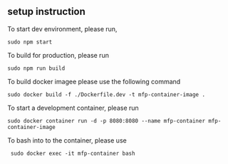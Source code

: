 ## setup instruction
To start dev environment, please run,

```
sudo npm start
```

To build for production, please run

```
sudo npm run build
```

To build docker imagee please use the following command

```
sudo docker build -f ./Dockerfile.dev -t mfp-container-image .
```

To start a development container, please run

```
sudo docker container run -d -p 8080:8080 --name mfp-container mfp-container-image
```

To bash into to the container, please use

```
 sudo docker exec -it mfp-container bash
```
